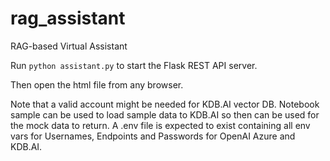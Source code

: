 # rag_assistant
RAG-based Virtual Assistant

Run `python assistant.py` to start the Flask REST API server.

Then open the html file from any browser.

Note that a valid account might be needed for KDB.AI vector DB. Notebook sample can be used to load sample data to KDB.AI so then can be used for the mock data to return.
A .env file is expected to exist containing all env vars for Usernames, Endpoints and Passwords for OpenAI Azure and KDB.AI.
